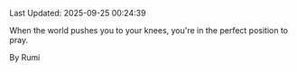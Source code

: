 Last Updated: 2025-09-25 00:24:39

When the world pushes you to your knees, you're in the perfect position to pray.

By Rumi